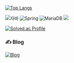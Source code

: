 
[![Top Langs](https://github-readme-stats.vercel.app/api/top-langs/?username=somang4819)](https://github.com/somang4819/github-readme-stats)

![자바](https://img.shields.io/badge/-자바-007396?style=flat&logo=Java&logoColor=ffffff)
![Spring](https://img.shields.io/badge/-Spring-6DB33F?style=for-the-badge&logo=Spring&logoColor=white)
![MariaDB](https://img.shields.io/badge/-MariaDB-1F305F?style=flat-square&logo=mariadb&logoColor=white)
<img src="https://img.shields.io/badge/django-092E20?style=flat-square&logo=django&logoColor=white"/>

[![Solved.ac Profile](http://mazassumnida.wtf/api/v2/generate_badge?boj=ysm4819)](https://solved.ac/ysm4819/)  

### ✍️ Blog
[![Blog](https://img.shields.io/badge/-Your%20Blog-DD0B78?logo=blogger&logoColor=white&style=flat)]((https://blog.naver.com/6134aon))

